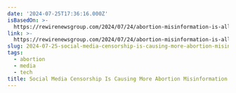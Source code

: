 ```yaml
---
date: '2024-07-25T17:36:16.000Z'
isBasedOn: >-
  https://rewirenewsgroup.com/2024/07/24/abortion-misinformation-is-all-over-the-internet-you-can-blame-big-tech-censorship/
link: >-
  https://rewirenewsgroup.com/2024/07/24/abortion-misinformation-is-all-over-the-internet-you-can-blame-big-tech-censorship/
slug: 2024-07-25-social-media-censorship-is-causing-more-abortion-misinformation
tags:
  - abortion
  - media
  - tech
title: Social Media Censorship Is Causing More Abortion Misinformation
---
```

 
